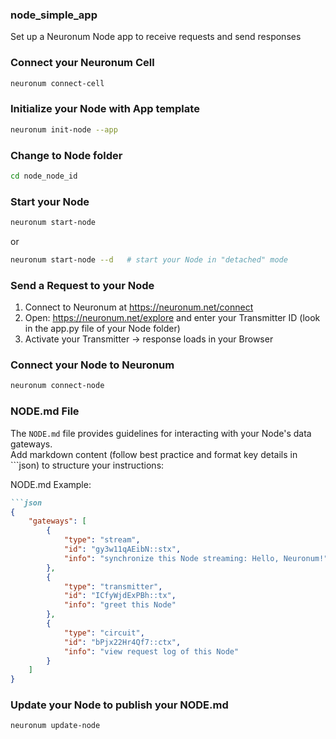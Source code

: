 ### **node_simple_app**
Set up a Neuronum Node app to receive requests and send responses


### **Connect your Neuronum Cell**
```sh
neuronum connect-cell
```

### **Initialize your Node with App template**
```sh
neuronum init-node --app
```

### **Change to Node folder**
```sh
cd node_node_id
```

### **Start your Node**
```sh
neuronum start-node
```

or

```sh
neuronum start-node --d   # start your Node in "detached" mode
```


### **Send a Request to your Node**
1. Connect to Neuronum at https://neuronum.net/connect
2. Open: https://neuronum.net/explore and enter your Transmitter ID (look in the app.py file of your Node folder)
3. Activate your Transmitter -> response loads in your Browser


### **Connect your Node to Neuronum**
```sh
neuronum connect-node
```

### **NODE.md File**
The `NODE.md` file provides guidelines for interacting with your Node's data gateways.  
Add markdown content (follow best practice and format key details in ```json) to structure your instructions:


NODE.md Example:
```markdown
```json
{
    "gateways": [
        {
            "type": "stream",
            "id": "gy3w11qAEibN::stx",
            "info": "synchronize this Node streaming: Hello, Neuronum!"
        },
        {
            "type": "transmitter",
            "id": "ICfyWjdExPBh::tx",
            "info": "greet this Node"
        },
        {
            "type": "circuit",
            "id": "bPjx22Hr4Qf7::ctx",
            "info": "view request log of this Node"
        }
    ]
}
```


### **Update your Node to publish your NODE.md**
```sh
neuronum update-node
```